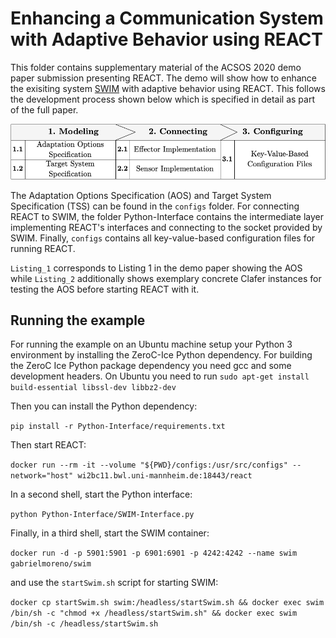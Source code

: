 # Enhancing a Communication System with Adaptive Behavior using REACT

This folder contains supplementary material of the ACSOS 2020 demo paper submission presenting REACT. The demo will show how to enhance the exisiting system [SWIM](https://github.com/cps-sei/swim) with adaptive behavior using REACT. This follows the development process shown below which is specified in detail as part of the full paper.

![Development process of REACT](../figures/dev_process.png)

The Adaptation Options Specification (AOS) and Target System Specification (TSS) can be found in the `configs` folder. For connecting REACT to SWIM, the folder Python-Interface contains the intermediate layer implementing REACT's interfaces and connecting to the socket provided by SWIM. Finally, `configs` contains all key-value-based configuration files for running REACT.

`Listing_1` corresponds to Listing 1 in the demo paper showing the AOS while `Listing_2` additionally shows exemplary concrete Clafer instances for testing the AOS before starting REACT with it.

## Running the example

For running the example on an Ubuntu machine setup your Python 3 environment by installing the ZeroC-Ice Python dependency. For building the ZeroC Ice Python package dependency you need gcc and some development headers. On Ubuntu you need to run `sudo apt-get install build-essential libssl-dev libbz2-dev`

Then you can install the Python dependency:

`pip install -r Python-Interface/requirements.txt`

Then start REACT:

`docker run --rm -it --volume "${PWD}/configs:/usr/src/configs" --network="host" wi2bc11.bwl.uni-mannheim.de:18443/react`

In a second shell, start the Python interface:

`python Python-Interface/SWIM-Interface.py`

Finally, in a third shell, start the SWIM container:

`docker run -d -p 5901:5901 -p 6901:6901 -p 4242:4242 --name swim gabrielmoreno/swim`

and use the `startSwim.sh` script for starting SWIM:

`docker cp startSwim.sh swim:/headless/startSwim.sh && docker exec swim /bin/sh -c "chmod +x /headless/startSwim.sh" && docker exec swim /bin/sh -c /headless/startSwim.sh`